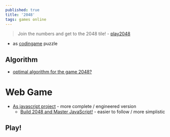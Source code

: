 ```yaml
---
published: true
title: '2048'
tags: games online
---
```

> Join the numbers and get to the 2048 tile! - [play2048](https://play2048.co/)

- as [codingame](https://www.codingame.com/contribute/view/54927e7306266ad2583c95cbf8e3872d6def) puzzle

## Algorithm
- [optimal algorithm for the game 2048?](https://stackoverflow.com/questions/22342854/what-is-the-optimal-algorithm-for-the-game-2048)

# Web Game
- [As javascript project](https://www.youtube.com/watch?v=wOVEe9eawXc) - more complete / engineered version
	- [Build 2048 and Master JavaScript!](https://www.youtube.com/watch?v=RC_SglXG4Y8&list=LL&index=9) - easier to follow / more simplistic



## Play!
<style src="https://raw.githubusercontent.com/yduf/js-2048/refs/heads/main/styles.css"></style>
<script src="https://raw.githubusercontent.com/yduf/js-2048/refs/heads/main/script.js" type="module"></script>

 <div id="game-board"></div>